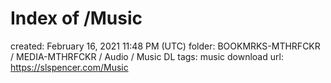 # Index of /Music

created: February 16, 2021 11:48 PM (UTC)
folder: BOOKMRKS-MTHRFCKR / MEDIA-MTHRFCKR / Audio / Music DL
tags: music download
url: https://slspencer.com/Music